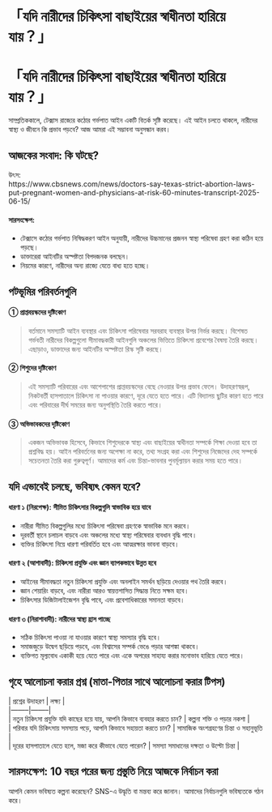 # 「যদি নারীদের চিকিৎসা বাছাইয়ের স্বাধীনতা হারিয়ে যায়？」

<h1>「যদি নারীদের চিকিৎসা বাছাইয়ের স্বাধীনতা হারিয়ে যায়？」</h1>
<p>সাম্প্রতিককালে, টেক্সাস রাজ্যের কঠোর গর্ভপাত আইন একটি বিতর্ক সৃষ্টি করেছে। এই আইন চলতে থাকলে, নারীদের স্বাস্থ্য ও জীবনে কি প্রভাব পড়বে? আজ আমরা এই সম্ভাবনা অনুসন্ধান করব।</p>
<h2>আজকের সংবাদ: কি ঘটছে?</h2>
<p>উৎস:<br />
https://www.cbsnews.com/news/doctors-say-texas-strict-abortion-laws-put-pregnant-women-and-physicians-at-risk-60-minutes-transcript-2025-06-15/</p>
<h4>সারসংক্ষেপ:</h4>
<ul>
<li>টেক্সাসে কঠোর গর্ভপাত নিষিদ্ধকরণ আইন অনুযায়ী, নারীদের উচ্চমানের প্রজনন স্বাস্থ্য পরিষেবা গ্রহণ করা কঠিন হয়ে পড়ছে।</li>
<li>ডাক্তারেরা আইনটির অস্পষ্টতা বিপদজনক বলছেন।</li>
<li>নিয়মের কারণে, নারীদের অন্য রাজ্যে যেতে বাধ্য হতে হচ্ছে।</li>
</ul>
<h2>পটভূমির পরিবর্তনগুলি</h2>
<h4>① প্রাপ্তবয়স্কদের দৃষ্টিকোণ</h4>
<blockquote>
<p>বর্তমানে সমস্যাটি আইন ব্যবস্থার এবং চিকিৎসা পরিষেবার সরবরাহ ব্যবস্থার উপর নির্ভর করছে। বিশেষত গর্ভবতী নারীদের বিকল্পগুলো সীমাবদ্ধকারী আইনগুলি অঞ্চলের ভিত্তিতে চিকিৎসা প্রবেশের বৈষম্য তৈরি করছে। এছাড়াও, ডাক্তাদের জন্য আইনটির অস্পষ্টতা রিস্ক সৃষ্টি করছে।</p>
</blockquote>
<h4>② শিশুদের দৃষ্টিকোণ</h4>
<blockquote>
<p>এই সমস্যাটি পরিবারের এবং আশেপাশের প্রাপ্তবয়স্কদের বেছে নেওয়ার উপর প্রভাব ফেলে। উদাহরণস্বরূপ, নিকটবর্তী হাসপাতালে চিকিৎসা না পাওয়ার কারণে, দূরে যেতে হতে পারে। এটি বিদ্যালয় ছুটির কারণ হতে পারে এবং পরিবারের দীর্ঘ সময়ের জন্য অনুপস্থিতি তৈরি করতে পারে।</p>
</blockquote>
<h4>③ অভিভাবকদের দৃষ্টিকোণ</h4>
<blockquote>
<p>একজন অভিভাবক হিসেবে, কিভাবে শিশুদেরকে স্বাস্থ্য এবং বাছাইয়ের স্বাধীনতা সম্পর্কে শিক্ষা দেওয়া হবে তা প্রশ্নবিদ্ধ হয়। আইন পরিবর্তনের জন্য অপেক্ষা না করে, তথ্য সংগ্রহ করা এবং শিশুদের নিজেদের দেহ সম্পর্কে সচেতনতা তৈরি করা গুরুত্বপূর্ণ। আমাদের কর্ম এবং চিন্তা-ভাবনার পুনর্মূল্যায়ন করার সময় হতে পারে।</p>
</blockquote>
<h2>যদি এভাবেই চলছে, ভবিষ্যৎ কেমন হবে?</h2>
<h4>ধারণা ১ (নিরপেক্ষ): সীমিত চিকিৎসার বিকল্পগুলি স্বাভাবিক হয়ে যাবে</h4>
<ul>
<li>নারীরা সীমিত বিকল্পগুলির মধ্যে চিকিৎসা পরিষেবা গ্রহণকে স্বাভাবিক মনে করবে।</li>
<li>দূরবর্তী স্থানে চলাচল বাড়বে এবং অঞ্চলের মধ্যে স্বাস্থ্য পরিষেবার ব্যবধান বৃদ্ধি পাবে।</li>
<li>ব্যক্তির চিকিৎসা নিয়ে ধারণা পরিবর্তিত হবে এবং আত্মরক্ষার ভাবনা বাড়বে।</li>
</ul>
<h4>ধারণা ২ (আশাবাদী): চিকিৎসা প্রযুক্তি এবং জ্ঞান ব্যাপকভাবে উন্নত হবে</h4>
<ul>
<li>আইনের সীমাবদ্ধতা নতুন চিকিৎসা প্রযুক্তি এবং অনলাইন সমর্থন ছড়িয়ে দেওয়ার পথ তৈরি করবে।</li>
<li>জ্ঞান শেয়ারিং বাড়বে, এবং নারীরা আরও স্বায়ত্তশাসিত সিদ্ধান্ত নিতে সক্ষম হবে।</li>
<li>চিকিৎসার ডিজিটালাইজেশন বৃদ্ধি পাবে, এবং প্রবেশাধিকারের সমানতা বাড়বে।</li>
</ul>
<h4>ধারণা ৩ (নিরাশাবাদী): নারীদের স্বাস্থ্য হ্রাস পাচ্ছে</h4>
<ul>
<li>সঠিক চিকিৎসা পাওয়া না যাওয়ার কারণে স্বাস্থ্য সমস্যার বৃদ্ধি হবে।</li>
<li>সমাজজুড়ে উদ্বেগ ছড়িয়ে পড়বে, এবং বিশ্বাসের সম্পর্ক ভেঙে পড়ার আশঙ্কা থাকবে।</li>
<li>ব্যক্তিগত মূল্যবোধ একাকী হয়ে যেতে পারে এবং একে অপরের সাহায্য করার মনোভাব হারিয়ে যেতে পারে।</li>
</ul>
<h2>গৃহে আলোচনা করার প্রশ্ন (মাতা-পিতার সাথে আলোচনা করার টিপস)</h2>
<p>| প্রশ্নের উদাহরণ | লক্ষ্য |<br />
|&#8212;&#8212;&#8211;|&#8212;&#8212;&#8211;|<br />
| নতুন চিকিৎসা প্রযুক্তি যদি কাছের হয়ে যায়, আপনি কিভাবে ব্যবহার করতে চান? | কল্পনা শক্তি ও পড়ার নকশা |<br />
| পরিবার যদি চিকিৎসায় সমস্যায় পড়ে, আপনি কিভাবে সহায়তা করতে চান? | সামাজিক অংশগ্রহণের চিন্তা ও সহানুভূতি |<br />
| দূরের হাসপাতালে যেতে হলে, মজা করে কীভাবে যেতে পারেন? | সমস্যা সমাধানের দক্ষতা ও উল্টো চিন্তা |</p>
<h2>সারসংক্ষেপ: 10 বছর পরের জন্য প্রস্তুতি নিয়ে আজকে নির্বাচন করা</h2>
<p>আপনি কেমন ভবিষ্যত কল্পনা করেছেন? SNS-এ উদ্ধৃতি বা মন্তব্য করে জানান। আমাদের নির্বাচনগুলি ভবিষ্যতকে গঠন করে।</p>

